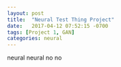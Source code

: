 ```yaml
---
layout: post
title:  "Neural Test Thing Project"
date:   2017-04-12 07:52:15 -0700
tags: [Project 1, GAN]
categories: neural
---
```


neural neural
no no
